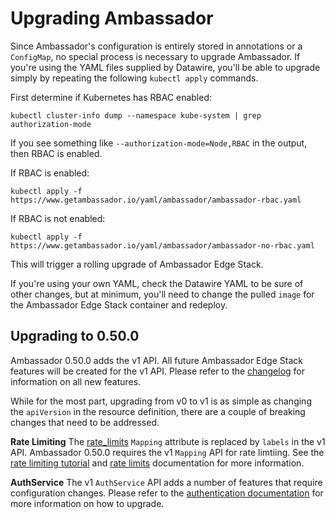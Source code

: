 # Upgrading Ambassador

Since Ambassador's configuration is entirely stored in annotations or a `ConfigMap`, no special process is necessary to upgrade Ambassador. If you're using the YAML files supplied by Datawire, you'll be able to upgrade simply by repeating the following `kubectl apply` commands.

First determine if Kubernetes has RBAC enabled:

```shell
kubectl cluster-info dump --namespace kube-system | grep authorization-mode
```

If you see something like `--authorization-mode=Node,RBAC` in the output, then RBAC is enabled.

If RBAC is enabled:
```shell
kubectl apply -f https://www.getambassador.io/yaml/ambassador/ambassador-rbac.yaml
```

If RBAC is not enabled:
```shell
kubectl apply -f https://www.getambassador.io/yaml/ambassador/ambassador-no-rbac.yaml
```

This will trigger a rolling upgrade of Ambassador Edge Stack.

If you're using your own YAML, check the Datawire YAML to be sure of other changes, but at minimum, you'll need to change the pulled `image` for the Ambassador Edge Stack container and redeploy.

## Upgrading to 0.50.0

Ambassador 0.50.0 adds the v1 API. All future Ambassador Edge Stack features will be created for the v1 API. Please refer to the [changelog](https://github.com/datawire/ambassador/blob/master/CHANGELOG.md) for information on all new features.

While for the most part, upgrading from v0 to v1 is as simple as changing the `apiVersion` in the resource definition, there are a couple of breaking changes that need to be addressed. 

**Rate Limiting**
The [rate_limits](/reference/rate-limits/) `Mapping` attribute is replaced by `labels` in the v1 API. Ambassador 0.50.0 requires the v1 `Mapping` API for rate limtiing. See the [rate limiting tutorial](/user-guide/rate-limiting-tutorial#v1-api) and [rate limits](/reference/rate-limits/) documentation for more information. 

**AuthService**
The v1 `AuthService` API adds a number of features that require configuration changes. Please refer to the [authentication documentation](/reference/services/auth-service) for more information on how to upgrade.

